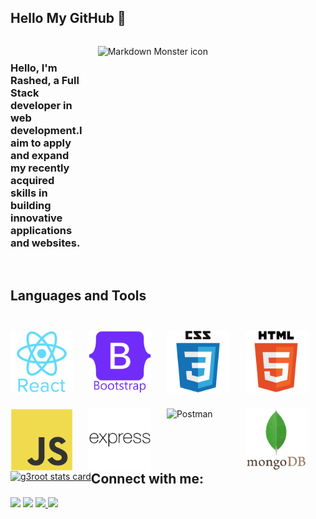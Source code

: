 ## Hello My GitHub 👋

<div style="display:flex;" >

### <p style="text-align:left">Hello, I'm Rashed, a Full Stack developer in web development.I aim to apply and expand my recently acquired skills in building innovative applications and websites.</p>

<img src="https://media.giphy.com/media/q8ld8Sk7WWyY0/giphy.gif"
     alt="Markdown Monster icon"
     style="float: right; margin-left: 25px;" width="1100"  />

</div>

## Languages and Tools

<a href="https://reactjs.org/" target="blank">
<img align="center" src="https://raw.githubusercontent.com/devicons/devicon/master/icons/react/react-original-wordmark.svg"style="float: left; margin-right: 25px;margin-top: 25px;" alt="React" height="100" width="100" style="margin:10"/>
</a>
<a href="https://getbootstrap.com" target="blank">
<img align="center" src="https://raw.githubusercontent.com/devicons/devicon/master/icons/bootstrap/bootstrap-plain-wordmark.svg" style="float: left; margin-right: 25px;margin-top: 25px;"alt="Bootstrap" height="100" width="100" style="margin:10"/>
</a>
<a href="https://www.w3schools.com/css/" target="blank">
<img align="center" src="https://raw.githubusercontent.com/devicons/devicon/master/icons/css3/css3-original-wordmark.svg" style="float: left; margin-right: 25px;margin-top: 25px;"alt="Css3" height="100" width="100" style="margin:10"/>
</a>
<a href="https://www.w3.org/html/" target="blank">
<img align="center" src="https://raw.githubusercontent.com/devicons/devicon/master/icons/html5/html5-original-wordmark.svg" style="float: left; margin-right: 25px;margin-top: 25px;"alt="Html5" height="100" width="100" style="margin:10"/>
</a>
<a href="https://developer.mozilla.org/en-US/docs/Web/JavaScript" target="blank">
<img align="center" src="https://raw.githubusercontent.com/devicons/devicon/master/icons/javascript/javascript-original.svg"style="float: left; margin-right: 25px;margin-top: 25px;" alt="JavaScript" height="100" width="100"style="margin:10" />
</a>
<a href="https://expressjs.com" target="blank">
<img align="center" src="https://raw.githubusercontent.com/devicons/devicon/master/icons/express/express-original-wordmark.svg" style="float: left; margin-right: 25px;margin-top: 25px;"alt="React" height="100" width="100" style="margin:10"/>
</a>

<a href="https://postman.com" target="blank">
<img align="center" src="https://www.vectorlogo.zone/logos/getpostman/getpostman-icon.svg" alt="Postman"style="float: left; margin-right: 25px;margin-top: 25px;" height="100" width="100"style="margin:10"/>
</a>
<a href="https://www.mongodb.com/" target="blank">
<img align="center" src="https://raw.githubusercontent.com/devicons/devicon/master/icons/mongodb/mongodb-original-wordmark.svg"style="float: left; margin-right: 25px;margin-top: 25px;" alt="MongoDB" height="100" width="100" style="margin:10" />
</a>
 <!-- 👨‍💻 All of my projects are available at [sss](https://rahuldkjain.github.io/gh-profile-readme-gener##-ator/) -->

##

<div  style="margin:10;width:400 ;float:left" >
  <a href="#">
<img src="https://streak-stats.demolab.com/?user=Rashedalfoqha" alt="g3root stats card"  />
</a>

</div>

## Connect with me:<a href="https://mail.google.com/mail/u/0/?hl=en&tf=cm&fs=1&to=rashedmohammadalfoqha@gmail.com">

<img src="https://camo.githubusercontent.com/71a0f4bfcf1f2220e2b1c246ac2ee681c47ee914d1c1f0e27a0e6c9ac2e9f134/68747470733a2f2f696d672e736869656c64732e696f2f62616467652f476d61696c2d4431343833363f7374796c653d666f722d7468652d6261646765266c6f676f3d676d61696c266c6f676f436f6c6f723d7768697465" /></a>
<a href="https://www.linkedin.com/in/rashed-alfoqha/">
<img src="https://camo.githubusercontent.com/591c02e8ff595d43e0b35b1b29aed639a7154b959cd8f8c854b9e176d885b094/68747470733a2f2f696d672e736869656c64732e696f2f62616467652f4c696e6b6564496e2d3030373742353f7374796c653d666f722d7468652d6261646765266c6f676f3d6c696e6b6564696e266c6f676f436f6c6f723d7768697465"/></a>
<a href="https://telegram.me/RashedAlfoqha"><img src="https://camo.githubusercontent.com/afaa74bcd8ebafeffb8c818bfa55e4b4923498b32ccbb1189fcc170fd43b490c/68747470733a2f2f696d672e736869656c64732e696f2f62616467652f54656c656772616d2d3243413545303f7374796c653d666f722d7468652d6261646765266c6f676f3d74656c656772616d266c6f676f436f6c6f723d7768697465"/>
<a href="https://twitter.com/Alfoqha_"><img src="https://camo.githubusercontent.com/0ac419eb4df53beeb48c20e036e8d66b075b28a56450d37427ee975d5e73ab75/68747470733a2f2f696d672e736869656c64732e696f2f62616467652f547769747465722d3144413146323f7374796c653d666f722d7468652d6261646765266c6f676f3d74776974746572266c6f676f436f6c6f723d7768697465"/></a></a>
